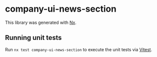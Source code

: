 # company-ui-news-section

This library was generated with [Nx](https://nx.dev).

## Running unit tests

Run `nx test company-ui-news-section` to execute the unit tests via [Vitest](https://vitest.dev/).
